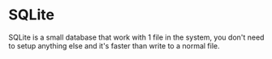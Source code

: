 # SQLite

SQLite is a small database that work with 1 file in the system, you don't need to setup anything else and it's faster than write to a normal file.